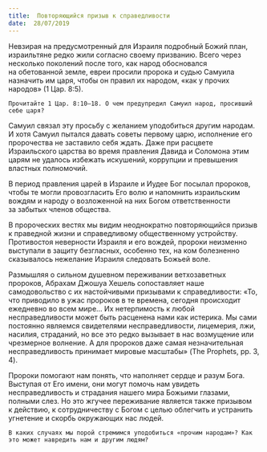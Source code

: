 ```yaml
---
title:  Повторяющийся призыв к справедливости
date:  28/07/2019
---
```


Невзирая на предусмотренный для Израиля подробный Божий план, израильтяне редко жили согласно своему призванию. Всего через несколько поколений после того, как народ обосновался на обетованной земле, евреи просили пророка и судью Самуила назначить им царя, чтобы он правил их народом, «как у прочих народов» (1 Цар. 8:5).

`Прочитайте 1 Цар. 8:10–18. О чем предупредил Самуил народ, просивший себе царя?`

Самуил связал эту просьбу с желанием уподобиться другим народам. И хотя Самуил пытался давать советы первому царю, исполнение его пророчества не заставило себя ждать. Даже при расцвете Израильского царства во время правления Давида и Соломона этим царям не удалось избежать искушений, коррупции и превышения властных полномочий.

В период правления царей в Израиле и Иудее Бог посылал пророков, чтобы те могли провозгласить Его волю и напомнить израильским вождям и народу о возложенной на них Богом ответственности за забытых членов общества.

В пророческих вестях мы видим неоднократно повторяющийся призыв к праведной жизни и справедливому общественному устройству. Противостоя неверности Израиля и его вождей, пророки неизменно выступали в защиту безгласных, особенно тех, на ком болезненно сказывалось нежелание Израиля следовать Божьей воле.

Размышляя о сильном душевном переживании ветхозаветных пророков, Абрахам Джошуа Хешель сопоставляет наше самодовольство с их настойчивыми призывами к справедливости: «То, что приводило в ужас пророков в те времена, сегодня происходит ежедневно во всем мире… Их нетерпимость к любой несправедливости может быть расценена нами как истерика. Мы сами постоянно являемся свидетелями несправедливости, лицемерия, лжи, насилия, страданий, но все это редко вызывает в нас возмущение или чрезмерное волнение. А для пророков даже самая незначительная несправедливость принимает мировые масштабы» (The Prophets, pp. 3, 4).

Пророки помогают нам понять, что наполняет сердце и разум Бога. Выступая от Его имени, они могут помочь нам увидеть несправедливость и страдания нашего мира Божьими глазами, полными слез. Но это жгучее переживание является также призывом к действию, к сотрудничеству с Богом с целью облегчить и устранить угнетение и скорбь окружающих нас людей.

`В каких случаях мы порой стремимся уподобиться «прочим народам»? Как это может навредить нам и другим людям?`